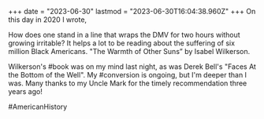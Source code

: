 +++
date = "2023-06-30"
lastmod = "2023-06-30T16:04:38.960Z"
+++
On this day in 2020 I wrote,

How does one stand in a line that wraps the DMV for two hours without growing irritable? It helps a lot to be reading about the suffering of six million Black Americans. "The Warmth of Other Suns” by Isabel Wilkerson.

Wilkerson's #book was on my mind last night, as was Derek Bell's "Faces At the Bottom of the Well". My #conversion is ongoing, but I'm deeper than I was. Many thanks to my Uncle Mark for the timely recommendation three years ago!

#AmericanHistory